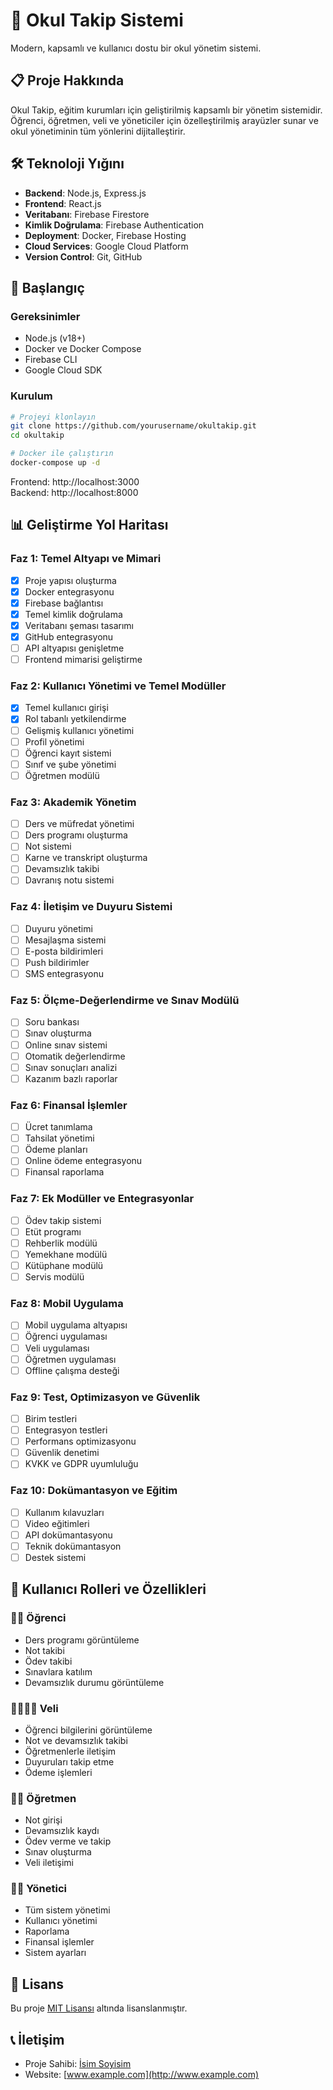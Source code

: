 # 🏫 Okul Takip Sistemi

Modern, kapsamlı ve kullanıcı dostu bir okul yönetim sistemi.

## 📋 Proje Hakkında

Okul Takip, eğitim kurumları için geliştirilmiş kapsamlı bir yönetim sistemidir. Öğrenci, öğretmen, veli ve yöneticiler için özelleştirilmiş arayüzler sunar ve okul yönetiminin tüm yönlerini dijitalleştirir.

## 🛠️ Teknoloji Yığını

- **Backend**: Node.js, Express.js
- **Frontend**: React.js
- **Veritabanı**: Firebase Firestore
- **Kimlik Doğrulama**: Firebase Authentication
- **Deployment**: Docker, Firebase Hosting
- **Cloud Services**: Google Cloud Platform
- **Version Control**: Git, GitHub

## 🚀 Başlangıç

### Gereksinimler

- Node.js (v18+)
- Docker ve Docker Compose
- Firebase CLI
- Google Cloud SDK

### Kurulum

```bash
# Projeyi klonlayın
git clone https://github.com/yourusername/okultakip.git
cd okultakip

# Docker ile çalıştırın
docker-compose up -d
```

Frontend: http://localhost:3000  
Backend: http://localhost:8000

## 📊 Geliştirme Yol Haritası

### Faz 1: Temel Altyapı ve Mimari
- [x] Proje yapısı oluşturma
- [x] Docker entegrasyonu
- [x] Firebase bağlantısı
- [x] Temel kimlik doğrulama
- [x] Veritabanı şeması tasarımı
- [x] GitHub entegrasyonu
- [ ] API altyapısı genişletme
- [ ] Frontend mimarisi geliştirme

### Faz 2: Kullanıcı Yönetimi ve Temel Modüller
- [x] Temel kullanıcı girişi
- [x] Rol tabanlı yetkilendirme
- [ ] Gelişmiş kullanıcı yönetimi
- [ ] Profil yönetimi
- [ ] Öğrenci kayıt sistemi
- [ ] Sınıf ve şube yönetimi
- [ ] Öğretmen modülü

### Faz 3: Akademik Yönetim
- [ ] Ders ve müfredat yönetimi
- [ ] Ders programı oluşturma
- [ ] Not sistemi
- [ ] Karne ve transkript oluşturma
- [ ] Devamsızlık takibi
- [ ] Davranış notu sistemi

### Faz 4: İletişim ve Duyuru Sistemi
- [ ] Duyuru yönetimi
- [ ] Mesajlaşma sistemi
- [ ] E-posta bildirimleri
- [ ] Push bildirimler
- [ ] SMS entegrasyonu

### Faz 5: Ölçme-Değerlendirme ve Sınav Modülü
- [ ] Soru bankası
- [ ] Sınav oluşturma
- [ ] Online sınav sistemi
- [ ] Otomatik değerlendirme
- [ ] Sınav sonuçları analizi
- [ ] Kazanım bazlı raporlar

### Faz 6: Finansal İşlemler
- [ ] Ücret tanımlama
- [ ] Tahsilat yönetimi
- [ ] Ödeme planları
- [ ] Online ödeme entegrasyonu
- [ ] Finansal raporlama

### Faz 7: Ek Modüller ve Entegrasyonlar
- [ ] Ödev takip sistemi
- [ ] Etüt programı
- [ ] Rehberlik modülü
- [ ] Yemekhane modülü
- [ ] Kütüphane modülü
- [ ] Servis modülü

### Faz 8: Mobil Uygulama
- [ ] Mobil uygulama altyapısı
- [ ] Öğrenci uygulaması
- [ ] Veli uygulaması
- [ ] Öğretmen uygulaması
- [ ] Offline çalışma desteği

### Faz 9: Test, Optimizasyon ve Güvenlik
- [ ] Birim testleri
- [ ] Entegrasyon testleri
- [ ] Performans optimizasyonu
- [ ] Güvenlik denetimi
- [ ] KVKK ve GDPR uyumluluğu

### Faz 10: Dokümantasyon ve Eğitim
- [ ] Kullanım kılavuzları
- [ ] Video eğitimleri
- [ ] API dokümantasyonu
- [ ] Teknik dokümantasyon
- [ ] Destek sistemi

## 👥 Kullanıcı Rolleri ve Özellikleri

### 👨‍🎓 Öğrenci
- Ders programı görüntüleme
- Not takibi
- Ödev takibi
- Sınavlara katılım
- Devamsızlık durumu görüntüleme

### 👨‍👩‍👧‍👦 Veli
- Öğrenci bilgilerini görüntüleme
- Not ve devamsızlık takibi
- Öğretmenlerle iletişim
- Duyuruları takip etme
- Ödeme işlemleri

### 👩‍🏫 Öğretmen
- Not girişi
- Devamsızlık kaydı
- Ödev verme ve takip
- Sınav oluşturma
- Veli iletişimi

### 👨‍💼 Yönetici
- Tüm sistem yönetimi
- Kullanıcı yönetimi
- Raporlama
- Finansal işlemler
- Sistem ayarları

## 📄 Lisans

Bu proje [MIT Lisansı](LICENSE) altında lisanslanmıştır.

## 📞 İletişim

- Proje Sahibi: [İsim Soyisim](mailto:email@example.com)
- Website: [www.example.com](http://www.example.com)
